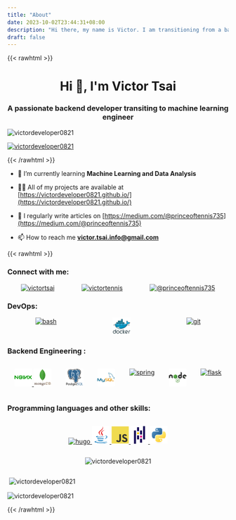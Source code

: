```yaml
---
title: "About"
date: 2023-10-02T23:44:31+08:00
description: "Hi there, my name is Victor. I am transitioning from a backend engineer to a machine learning engineer. I'm a passionate technical writer and developer seeking out interesting technology."
draft: false
---
```

{{< rawhtml >}}
<h1 align="center">Hi 👋, I'm Victor Tsai</h1>
<h3 align="center">A passionate backend developer transiting to machine learning engineer</h3>

<p align="left"> <img src="https://komarev.com/ghpvc/?username=victordeveloper0821&label=Profile%20views&color=0e75b6&style=flat" alt="victordeveloper0821" /> </p>

<p align="left"> <a href="https://github.com/ryo-ma/github-profile-trophy"><img src="https://github-profile-trophy.vercel.app/?username=victordeveloper0821" alt="victordeveloper0821" /></a> </p>
{{< /rawhtml >}}

- 🌱 I’m currently learning **Machine Learning and Data Analysis**

- 👨‍💻 All of my projects are available at [https://victordeveloper0821.github.io/](https://victordeveloper0821.github.io/)

- 📝 I regularly write articles on [https://medium.com/@princeoftennis735](https://medium.com/@princeoftennis735)

- 📫 How to reach me **victor.tsai.info@gmail.com**

{{< rawhtml >}}
<h3 align="left">Connect with me:</h3>
<div style="display:flex; flex-direction: row; justify-content: space-around;">
<a href="https://linkedin.com/in/victortsai-27b143157" target="blank"><img align="center" src="https://raw.githubusercontent.com/rahuldkjain/github-profile-readme-generator/master/src/images/icons/Social/linked-in-alt.svg" alt="victortsai" height="30" width="40" /></a>
<a href="https://kaggle.com/victortennis" target="blank"><img align="center" src="https://raw.githubusercontent.com/rahuldkjain/github-profile-readme-generator/master/src/images/icons/Social/kaggle.svg" alt="victortennis" height="30" width="40" /></a>
<a href="https://medium.com/@princeoftennis735" target="blank"><img align="center" src="https://raw.githubusercontent.com/rahuldkjain/github-profile-readme-generator/master/src/images/icons/Social/medium.svg" alt="@princeoftennis735" height="30" width="40" /></a>
</div>

<h3 align="left">DevOps: </h3>
<div style="display:flex; flex-direction: row; justify-content: space-around;">
<a href="https://www.gnu.org/software/bash/" target="_blank" rel="noreferrer">
 <img src="https://www.vectorlogo.zone/logos/gnu_bash/gnu_bash-icon.svg" alt="bash" width="40" height="40"/>
 </a>
 <a href="https://www.docker.com/" target="_blank" rel="noreferrer">
 <img src="https://raw.githubusercontent.com/devicons/devicon/master/icons/docker/docker-original-wordmark.svg" alt="docker" width="40" height="40"/>
 </a> 
 <a href="https://git-scm.com/" target="_blank" rel="noreferrer"> <img src="https://www.vectorlogo.zone/logos/git-scm/git-scm-icon.svg" alt="git" width="40" height="40"/> </a>
</div>

<h3 align="left">Backend Engineering : </h3>
<div style="display:flex; flex-direction: row; justify-content: space-around;">

<a href="https://www.nginx.com" target="_blank" rel="noreferrer"> <img src="https://raw.githubusercontent.com/devicons/devicon/master/icons/nginx/nginx-original.svg" alt="nginx" width="40" height="40"/> </a>
<a href="https://www.mongodb.com/" target="_blank" rel="noreferrer"> <img src="https://raw.githubusercontent.com/devicons/devicon/master/icons/mongodb/mongodb-original-wordmark.svg" alt="mongodb" width="40" height="40"/> </a>

<a href="https://www.postgresql.org" target="_blank" rel="noreferrer"> <img src="https://raw.githubusercontent.com/devicons/devicon/master/icons/postgresql/postgresql-original-wordmark.svg" alt="postgresql" width="40" height="40"/> </a>

<a href="https://www.mysql.com/" target="_blank" rel="noreferrer"> <img src="https://raw.githubusercontent.com/devicons/devicon/master/icons/mysql/mysql-original-wordmark.svg" alt="mysql" width="40" height="40"/> </a>

<a href="https://spring.io/" target="_blank" rel="noreferrer"> <img src="https://www.vectorlogo.zone/logos/springio/springio-icon.svg" alt="spring" width="40" height="40"/> </a>

<a href="https://nodejs.org" target="_blank" rel="noreferrer"> <img src="https://raw.githubusercontent.com/devicons/devicon/master/icons/nodejs/nodejs-original-wordmark.svg" alt="nodejs" width="40" height="40"/> </a>

<a href="https://flask.palletsprojects.com/" target="_blank" rel="noreferrer"> <img src="https://www.vectorlogo.zone/logos/pocoo_flask/pocoo_flask-icon.svg" alt="flask" width="40" height="40"/> </a>
</div>

<h3 align="left">Programming languages and other skills: </h3>
<div style="display:flex; flex-direction: row; justify-content: space-around;">

<a href="https://gohugo.io/" target="_blank" rel="noreferrer"> <img src="https://api.iconify.design/logos-hugo.svg" alt="hugo" width="40" height="40"/> </a> <a href="https://www.java.com" target="_blank" rel="noreferrer"> <img src="https://raw.githubusercontent.com/devicons/devicon/master/icons/java/java-original.svg" alt="java" width="40" height="40"/> </a> <a href="https://developer.mozilla.org/en-US/docs/Web/JavaScript" target="_blank" rel="noreferrer"> <img src="https://raw.githubusercontent.com/devicons/devicon/master/icons/javascript/javascript-original.svg" alt="javascript" width="40" height="40"/> </a> <a href="https://pandas.pydata.org/" target="_blank" rel="noreferrer"> <img src="https://raw.githubusercontent.com/devicons/devicon/2ae2a900d2f041da66e950e4d48052658d850630/icons/pandas/pandas-original.svg" alt="pandas" width="40" height="40"/> </a> <a href="https://www.python.org" target="_blank" rel="noreferrer"> <img src="https://raw.githubusercontent.com/devicons/devicon/master/icons/python/python-original.svg" alt="python" width="40" height="40"/> </a>  
</div>

<div style="display:flex; flex-direction: row; justify-content: space-around;">

<p><img align="left" src="https://github-readme-stats.vercel.app/api/top-langs?username=victordeveloper0821&show_icons=true&locale=en&layout=compact" alt="victordeveloper0821" /></p>
</div>

<p>&nbsp;<img align="center" src="https://github-readme-stats.vercel.app/api?username=victordeveloper0821&show_icons=true&locale=en" alt="victordeveloper0821" /></p>

<p><img align="center" src="https://github-readme-streak-stats.herokuapp.com/?user=victordeveloper0821&" alt="victordeveloper0821" /></p>

{{< /rawhtml >}}